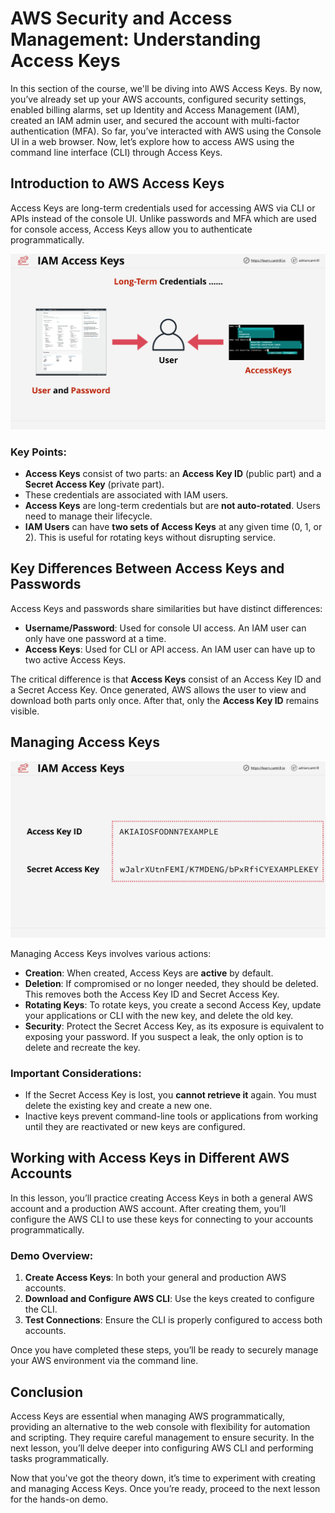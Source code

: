 # AWS Security and Access Management: Understanding Access Keys

In this section of the course, we'll be diving into AWS Access Keys. By now, you’ve already set up your AWS accounts, configured security settings, enabled billing alarms, set up Identity and Access Management (IAM), created an IAM admin user, and secured the account with multi-factor authentication (MFA). So far, you’ve interacted with AWS using the Console UI in a web browser. Now, let’s explore how to access AWS using the command line interface (CLI) through Access Keys.

## Introduction to AWS Access Keys

Access Keys are long-term credentials used for accessing AWS via CLI or APIs instead of the console UI. Unlike passwords and MFA which are used for console access, Access Keys allow you to authenticate programmatically.

![alt text](image-7.png)

### Key Points:

- **Access Keys** consist of two parts: an **Access Key ID** (public part) and a **Secret Access Key** (private part).
- These credentials are associated with IAM users.
- **Access Keys** are long-term credentials but are **not auto-rotated**. Users need to manage their lifecycle.
- **IAM Users** can have **two sets of Access Keys** at any given time (0, 1, or 2). This is useful for rotating keys without disrupting service.

## Key Differences Between Access Keys and Passwords

Access Keys and passwords share similarities but have distinct differences:

- **Username/Password**: Used for console UI access. An IAM user can only have one password at a time.
- **Access Keys**: Used for CLI or API access. An IAM user can have up to two active Access Keys.

The critical difference is that **Access Keys** consist of an Access Key ID and a Secret Access Key. Once generated, AWS allows the user to view and download both parts only once. After that, only the **Access Key ID** remains visible.

## Managing Access Keys

![alt text](image-8.png)

Managing Access Keys involves various actions:

- **Creation**: When created, Access Keys are **active** by default.
- **Deletion**: If compromised or no longer needed, they should be deleted. This removes both the Access Key ID and Secret Access Key.
- **Rotating Keys**: To rotate keys, you create a second Access Key, update your applications or CLI with the new key, and delete the old key.
- **Security**: Protect the Secret Access Key, as its exposure is equivalent to exposing your password. If you suspect a leak, the only option is to delete and recreate the key.

### Important Considerations:

- If the Secret Access Key is lost, you **cannot retrieve it** again. You must delete the existing key and create a new one.
- Inactive keys prevent command-line tools or applications from working until they are reactivated or new keys are configured.

## Working with Access Keys in Different AWS Accounts

In this lesson, you’ll practice creating Access Keys in both a general AWS account and a production AWS account. After creating them, you’ll configure the AWS CLI to use these keys for connecting to your accounts programmatically.

### Demo Overview:

1. **Create Access Keys**: In both your general and production AWS accounts.
2. **Download and Configure AWS CLI**: Use the keys created to configure the CLI.
3. **Test Connections**: Ensure the CLI is properly configured to access both accounts.

Once you have completed these steps, you’ll be ready to securely manage your AWS environment via the command line.

## Conclusion

Access Keys are essential when managing AWS programmatically, providing an alternative to the web console with flexibility for automation and scripting. They require careful management to ensure security. In the next lesson, you’ll delve deeper into configuring AWS CLI and performing tasks programmatically.

Now that you've got the theory down, it’s time to experiment with creating and managing Access Keys. Once you’re ready, proceed to the next lesson for the hands-on demo.
